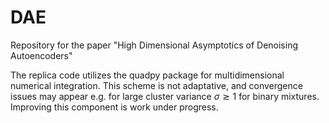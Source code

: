 # DAE
Repository for the paper "High Dimensional Asymptotics of Denoising Autoencoders"

The replica code utilizes the quadpy package for multidimensional numerical integration. This scheme is not adaptative, and convergence issues may appear e.g. for large cluster variance $\sigma \gtrsim 1$ for binary mixtures. Improving this component is work under progress.
